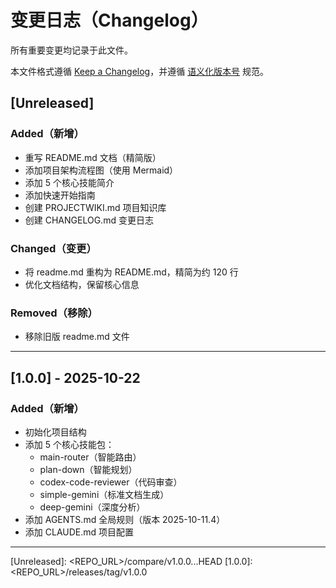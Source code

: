 # 变更日志（Changelog）

所有重要变更均记录于此文件。

本文件格式遵循 [Keep a Changelog](https://keepachangelog.com/zh-CN/1.1.0/)，并遵循 [语义化版本号](https://semver.org/lang/zh-CN/) 规范。

## [Unreleased]

### Added（新增）
- 重写 README.md 文档（精简版）
- 添加项目架构流程图（使用 Mermaid）
- 添加 5 个核心技能简介
- 添加快速开始指南
- 创建 PROJECTWIKI.md 项目知识库
- 创建 CHANGELOG.md 变更日志

### Changed（变更）
- 将 readme.md 重构为 README.md，精简为约 120 行
- 优化文档结构，保留核心信息

### Removed（移除）
- 移除旧版 readme.md 文件

---

## [1.0.0] - 2025-10-22

### Added（新增）
- 初始化项目结构
- 添加 5 个核心技能包：
  - main-router（智能路由）
  - plan-down（智能规划）
  - codex-code-reviewer（代码审查）
  - simple-gemini（标准文档生成）
  - deep-gemini（深度分析）
- 添加 AGENTS.md 全局规则（版本 2025-10-11.4）
- 添加 CLAUDE.md 项目配置

---

<!-- 比对链接（将 <REPO_URL> 替换为实际仓库地址） -->
[Unreleased]: <REPO_URL>/compare/v1.0.0...HEAD
[1.0.0]: <REPO_URL>/releases/tag/v1.0.0

<!-- 归类指引（Conventional Commits → Changelog 分区）
feat: Added（新增）
fix: Fixed（修复）
perf / refactor / style / chore / docs / test: Changed（变更）或按需归类
deprecate: Deprecated（弃用）
remove / breaking: Removed（移除）并标注 BREAKING
security: Security（安全）
-->

